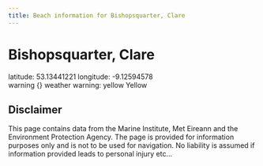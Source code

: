 ```yaml
---
title: Beach information for Bishopsquarter, Clare
---
```

# Bishopsquarter, Clare 

<div class="location-info">latitude: 53.13441221 longitude: -9.12594578</div>
<div class="met-eireann-warnings"><span class="material-icons {}-warning">warning</span>&nbsp;{} weather warning: yellow Yellow&nbsp;</div>
<div></div>

## Disclaimer

This page contains data from the Marine Institute, 
Met Eireann and the Environment Protection Agency. The page is provided for
information purposes only and is not to be used for navigation. No liability 
is assumed if information provided leads to personal injury etc...